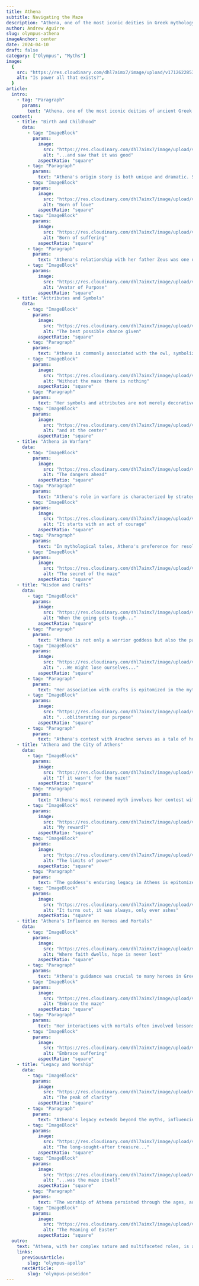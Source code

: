 ```yaml
---
title: Athena
subtitle: Navigating the Maze
description: "Athena, one of the most iconic deities in Greek mythology, stands as a symbol of wisdom, warfare, and craftsmanship. Revered in the ancient Greek pantheon, she is a virgin goddess, daughter of Zeus, and was born in full armor from his forehead. Athena's myths and attributes reveal her complex nature and multifaceted role in the lives of the ancient Greeks, influencing various aspects of their society, culture, and religion."
author: Andrew Aguirre
slug: olympus-athena
imageAnchor: center
date: 2024-04-10
draft: false
category: ["Olympus", "Myths"]
image:
  {
    src: "https://res.cloudinary.com/dhl7aimx7/image/upload/v1712622853/001_h0rxzv.webp",
    alt: "Is power all that exists?",
  }
article:
  intro:
    - tag: "Paragraph"
      params:
        text: "Athena, one of the most iconic deities of ancient Greek mythology, represents wisdom, courage, and strategy. Her origins and attributes weave through the fabric of numerous myths, illustrating her role as a multifaceted goddess. She emerged, fully armed, from the head of Zeus, signaling her entrance as a formidable force in the pantheon and a protector of heroes and cities."
  content:
    - title: "Birth and Childhood"
      data:
        - tag: "ImageBlock"
          params:
            image:
              src: "https://res.cloudinary.com/dhl7aimx7/image/upload/v1712622853/002_mdhrwp.webp"
              alt: "...and saw that it was good"
            aspectRatio: "square"
        - tag: "Paragraph"
          params:
            text: "Athena's origin story is both unique and dramatic. She was born fully grown and armored from the forehead of Zeus after he swallowed her pregnant mother, Metis, fearing a prophecy that his child would overthrow him. This miraculous birth symbolizes her attributes of wisdom and strategic warfare. Athena's childhood is scarcely detailed in myths, implying her immediate role as a mature and powerful goddess, embodying intellect and strength from the moment of her birth."
        - tag: "ImageBlock"
          params:
            image:
              src: "https://res.cloudinary.com/dhl7aimx7/image/upload/v1712622853/003_dy5hlv.webp"
              alt: "Born of love"
            aspectRatio: "square"
        - tag: "ImageBlock"
          params:
            image:
              src: "https://res.cloudinary.com/dhl7aimx7/image/upload/v1712622854/004_vrexpi.webp"
              alt: "Born of suffering"
            aspectRatio: "square"
        - tag: "Paragraph"
          params:
            text: "Athena's relationship with her father Zeus was one of mutual respect and closeness. Unlike other Olympian deities, she had the unique privilege of using his weapons, including the thunderbolt. Her birth from Zeus alone, without a maternal figure, highlights her role as a direct embodiment of his intellect and power, further establishing her as a goddess of wisdom and strategic warfare."
        - tag: "ImageBlock"
          params:
            image:
              src: "https://res.cloudinary.com/dhl7aimx7/image/upload/v1712622853/005_yorcrp.webp"
              alt: "Avatar of Purpose"
            aspectRatio: "square"
    - title: "Attributes and Symbols"
      data:
        - tag: "ImageBlock"
          params:
            image:
              src: "https://res.cloudinary.com/dhl7aimx7/image/upload/v1712622853/006_l3znv2.webp"
              alt: "The best possible chance given"
            aspectRatio: "square"
        - tag: "Paragraph"
          params:
            text: "Athena is commonly associated with the owl, symbolizing wisdom and keen observation. She is often depicted with an olive tree, representing peace and prosperity, which she gifted to the city of Athens. Her armor, including the aegis, a shield bearing the head of the Gorgon Medusa, signifies her role as a warrior goddess and protector of the city."
        - tag: "ImageBlock"
          params:
            image:
              src: "https://res.cloudinary.com/dhl7aimx7/image/upload/v1712622853/007_vp8a5p.webp"
              alt: "Without the maze there is nothing"
            aspectRatio: "square"
        - tag: "Paragraph"
          params:
            text: "Her symbols and attributes are not merely decorative but are imbued with deep meaning. The owl and olive tree signify her wisdom and benevolence, while her armor and strategic prowess in battle underscore her protective and martial aspects. These elements together portray a goddess who is both a nurturer and a warrior, embodying the dual aspects of wisdom and strength."
        - tag: "ImageBlock"
          params:
            image:
              src: "https://res.cloudinary.com/dhl7aimx7/image/upload/v1712622854/008_tk6m9j.webp"
              alt: "and at the center"
            aspectRatio: "square"
    - title: "Athena in Warfare"
      data:
        - tag: "ImageBlock"
          params:
            image:
              src: "https://res.cloudinary.com/dhl7aimx7/image/upload/v1712622854/009_o65exc.webp"
              alt: "The dangers ahead"
            aspectRatio: "square"
        - tag: "Paragraph"
          params:
            text: "Athena's role in warfare is characterized by strategy and intelligence rather than brute force. She is often depicted leading heroes to victory, as seen in the Trojan War, where she guided Achilles and Odysseus. Her involvement in warfare extends beyond the battlefield, influencing the strategies and outcomes of conflicts through her wisdom and counsel."
        - tag: "ImageBlock"
          params:
            image:
              src: "https://res.cloudinary.com/dhl7aimx7/image/upload/v1712622854/010_mmtf2s.webp"
              alt: "It starts with an act of courage"
            aspectRatio: "square"
        - tag: "Paragraph"
          params:
            text: "In mythological tales, Athena's preference for resolving conflicts through strategy rather than violence is evident. Her intervention in the Iliad, guiding Achilles to restrain his anger, and her support in the Odyssey, helping Odysseus with cunning plans, highlight her approach to warfare. This strategic aspect of Athena sets her apart from Ares, the god of war, emphasizing her intellectual approach to conflict and her role as a goddess of wisdom and strategy."
        - tag: "ImageBlock"
          params:
            image:
              src: "https://res.cloudinary.com/dhl7aimx7/image/upload/v1712622854/011_ncqppf.webp"
              alt: "The secret of the maze"
            aspectRatio: "square"
    - title: "Wisdom and Crafts"
      data:
        - tag: "ImageBlock"
          params:
            image:
              src: "https://res.cloudinary.com/dhl7aimx7/image/upload/v1712622854/012_dmrngk.webp"
              alt: "When the going gets tough..."
            aspectRatio: "square"
        - tag: "Paragraph"
          params:
            text: "Athena is not only a warrior goddess but also the patroness of wisdom, crafts, and the arts. She is credited with inventing the bridle, aiding humans in taming horses for riding. Her wisdom is also reflected in her patronage of heroes like Perseus and Hercules, guiding them through their quests with her knowledge and insight."
        - tag: "ImageBlock"
          params:
            image:
              src: "https://res.cloudinary.com/dhl7aimx7/image/upload/v1712622854/013_ie755y.webp"
              alt: "...We might lose ourselves..."
            aspectRatio: "square"
        - tag: "Paragraph"
          params:
            text: "Her association with crafts is epitomized in the myth of Arachne, where her skill in weaving is highlighted. Arachne, a skilled mortal weaver, claimed to surpass Athena in weaving, leading to a contest between them. Outraged by Arachne's flawless but disrespectful tapestry, Athena destroyed it and transformed Arachne into a spider to weave eternally."
        - tag: "ImageBlock"
          params:
            image:
              src: "https://res.cloudinary.com/dhl7aimx7/image/upload/v1712622854/014_qycw7g.webp"
              alt: "...obliterating our purpose"
            aspectRatio: "square"
        - tag: "Paragraph"
          params:
            text: "Athena's contest with Arachne serves as a tale of humility and the consequences of hubris, showcasing Athena's domain over crafts and arts. Her role in this realm underlines the ancient Greek reverence for intelligence and skill, as well as the moral lessons imparted through mythological narratives."
    - title: "Athena and the City of Athens"
      data:
        - tag: "ImageBlock"
          params:
            image:
              src: "https://res.cloudinary.com/dhl7aimx7/image/upload/v1712622854/015_ff1j6d.webp"
              alt: "If it wasn't for the maze!"
            aspectRatio: "square"
        - tag: "Paragraph"
          params:
            text: "Athena's most renowned myth involves her contest with Poseidon for the patronage of the city, which would later be named Athens in her honor. In this contest, Athena and Poseidon vied to present the most valuable gift to the city's inhabitants. She gifted the olive tree to the Athenians, symbolizing peace and prosperity, while Poseidon offered a spring of salt water. Athena's offering won the favor of the people, establishing her as the city's protector and namesake."
        - tag: "ImageBlock"
          params:
            image:
              src: "https://res.cloudinary.com/dhl7aimx7/image/upload/v1712622854/016_rnplpg.webp"
              alt: "My reward?"
            aspectRatio: "square"
        - tag: "ImageBlock"
          params:
            image:
              src: "https://res.cloudinary.com/dhl7aimx7/image/upload/v1712622855/017_aqe4xw.webp"
              alt: "The limits of power"
            aspectRatio: "square"
        - tag: "Paragraph"
          params:
            text: "The goddess's enduring legacy in Athens is epitomized by the Parthenon, a magnificent temple built in her honor on the Acropolis. This architectural marvel not only served as a place of worship but also symbolized the political and cultural heights of Athens under her patronage. Athena's influence permeated every aspect of Athenian life, from its democratic institutions to its artistic achievements, reflecting her role as a guardian of the city's prosperity and democratic ideals."
        - tag: "ImageBlock"
          params:
            image:
              src: "https://res.cloudinary.com/dhl7aimx7/image/upload/v1712622855/018_inxeye.webp"
              alt: "It turns out, it was always, only ever ashes"
            aspectRatio: "square"
    - title: "Athena's Influence on Heroes and Mortals"
      data:
        - tag: "ImageBlock"
          params:
            image:
              src: "https://res.cloudinary.com/dhl7aimx7/image/upload/v1712622855/019_fpw5y0.webp"
              alt: "Where faith dwells, hope is never lost"
            aspectRatio: "square"
        - tag: "Paragraph"
          params:
            text: "Athena's guidance was crucial to many heroes in Greek mythology, including Odysseus, whose cunning and intelligence she favored. Her mentorship of heroes like Perseus, who slew Medusa, and Heracles, on his legendary labors, illustrates her role as a guide and protector of those who sought wisdom and justice."
        - tag: "ImageBlock"
          params:
            image:
              src: "https://res.cloudinary.com/dhl7aimx7/image/upload/v1712622855/020_vbi3de.webp"
              alt: "Embrace the maze"
            aspectRatio: "square"
        - tag: "Paragraph"
          params:
            text: "Her interactions with mortals often involved lessons in humility and respect for the gods. For instance, her transformation of Arachne into a spider after the mortal boasted about her weaving skills teaches a lesson in the dangers of hubris and the importance of respecting divine authority. Athena’s relationships with mortals and heroes underscore her dual nature as a nurturer and disciplinarian, shaping the moral and ethical landscape of Greek mythology."
        - tag: "ImageBlock"
          params:
            image:
              src: "https://res.cloudinary.com/dhl7aimx7/image/upload/v1712622855/021_a3yee4.webp"
              alt: "Embrace suffering"
            aspectRatio: "square"
    - title: "Legacy and Worship"
      data:
        - tag: "ImageBlock"
          params:
            image:
              src: "https://res.cloudinary.com/dhl7aimx7/image/upload/v1712622855/022_joezz2.webp"
              alt: "The peak of clarity"
            aspectRatio: "square"
        - tag: "Paragraph"
          params:
            text: "Athena's legacy extends beyond the myths, influencing the cultural and religious practices of ancient Greece. She was worshipped across the Greek world, but her primary cult was in Athens, where the Panathenaic Festival, held in her honor, was one of the most significant religious events. This festival showcased athletic, artistic, and military competitions, reflecting the goddess's diverse attributes."
        - tag: "ImageBlock"
          params:
            image:
              src: "https://res.cloudinary.com/dhl7aimx7/image/upload/v1712622855/023_x6sy4h.webp"
              alt: "The long-sought-after treasure..."
            aspectRatio: "square"
        - tag: "ImageBlock"
          params:
            image:
              src: "https://res.cloudinary.com/dhl7aimx7/image/upload/v1712622856/024_xixaop.webp"
              alt: "...was the maze itself"
            aspectRatio: "square"
        - tag: "Paragraph"
          params:
            text: "The worship of Athena persisted through the ages, adapting to the changing societies and political landscapes. Her image and attributes were integrated into Roman mythology as Minerva, preserving her legacy of wisdom, warfare, and craftsmanship. Today, Athena remains a symbol of wisdom and a testament to the enduring influence of Greek mythology on Western culture."
        - tag: "ImageBlock"
          params:
            image:
              src: "https://res.cloudinary.com/dhl7aimx7/image/upload/v1712622855/025_ha4o32.webp"
              alt: "The Meaning of Easter"
            aspectRatio: "square"
  outro:
    text: "Athena, with her complex nature and multifaceted roles, is a testament to the richness of Greek mythology. Her myths and legends encompass the breadth of human experience, from wisdom and warfare to crafts and city governance. Athena's enduring legacy, manifested in art, literature, and culture, continues to inspire and influence, embodying the timeless qualities of intelligence, strength, and protection. Her story, woven through the fabric of ancient narratives, remains a powerful symbol of the human quest for knowledge, justice, and excellence."
    links:
      previousArticle:
        slug: "olympus-apollo"
      nextArticle:
        slug: "olympus-poseidon"
---
```

